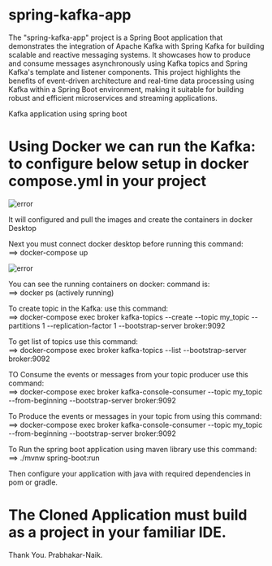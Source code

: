 # spring-kafka-app

The "spring-kafka-app" project is a Spring Boot application that demonstrates the integration of Apache Kafka with Spring Kafka for building scalable and reactive messaging systems. It showcases how to produce and consume messages asynchronously using Kafka topics and Spring Kafka's template and listener components. This project highlights the benefits of event-driven architecture and real-time data processing using Kafka within a Spring Boot environment, making it suitable for building robust and efficient microservices and streaming applications.

Kafka application using spring boot

# Using Docker we can run the Kafka: to configure below setup in docker compose.yml in your project<br/>
<img src="" alt="error"/>

It will configured and pull the images and create the containers in docker Desktop<br/>


Next you must connect docker desktop before running this command:<br/>
==> docker-compose up<br/>

<img src="" alt="error"/>

You can see the running containers on docker: command is:<br/>
==> docker ps (actively running)<br/>

To create topic in the Kafka: use this command:<br/>
	==> docker-compose exec broker kafka-topics --create --topic my_topic --partitions 1 --replication-factor 1 --bootstrap-server broker:9092<br/>
	
To get list of topics use this command:<br/>
	==> docker-compose exec broker kafka-topics --list --bootstrap-server broker:9092<br/>
	
TO Consume the events or messages from your topic producer use this command:<br/>
	==> docker-compose exec broker kafka-console-consumer --topic my_topic --from-beginning --bootstrap-server broker:9092<br/>
	
To Produce the events or messages in your topic from using this command:<br/>
	==> docker-compose exec broker kafka-console-consumer --topic my_topic --from-beginning --bootstrap-server broker:9092<br/>

 To Run the spring boot application using maven library use this command:<br/>
	==> ./mvnw spring-boot:run<br/>

Then configure your application with java with required dependencies in pom or gradle.<br/>

# The Cloned Application must build as a project in your familiar IDE.
Thank You.
Prabhakar-Naik.
